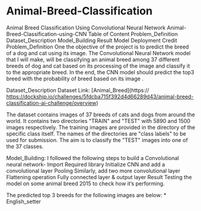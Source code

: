 # Animal-Breed-Classification
Animal Breed Classification Using Convolutional Neural Network
Animal-Breed-Classification-using-CNN
Table of Content
Problem_Definition
Dataset_Description
Model_Building
Result
Model Deployment
Credit
Problem_Definition
One the objective of the project is to predict the breed of a dog and cat using its image. The Convolutional Neural Network model that I will make, will be classifying an animal breed among 37 different breeds of dog and cat based on its processing of the image and classify it to the appropriate breed. In the end, the CNN model should predict the top3 breed with the probability of breed based on its image .

Dataset_Description
Dataset Link: [Animal_Breed](https:// https://dockship.io/challenges/5fdcba715f392d4d66289d43/animal-breed-classification-ai-challenge/overview)

The dataset contains images of 37 breeds of cats and dogs from around the world. It contains two directories "TRAIN" and "TEST" with 5890 and 1500 images respectively. The training images are provided in the directory of the specific class itself. The names of the directories are "class labels" to be used for submission. The aim is to classify the "TEST" images into one of the 37 classes.

Model_Building:
I followed the following steps to build a Convolutional neural network-
Import Required library
Initialize CNN and add a convolutional layer
Pooling
Similarly, add two more convolutional layer
Flattening operation
Fully connected layer & output layer
Result
Testing the model on some animal breed 2015 to check how it’s performing.

The predicted top 3 breeds for the following images are below: * English_setter
